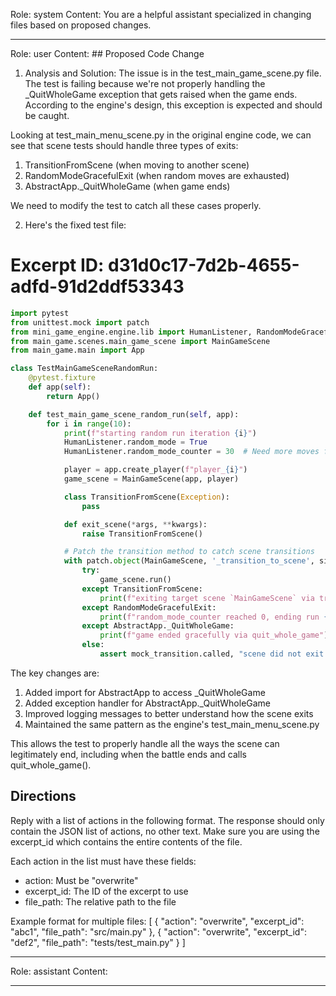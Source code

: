 Role: system
Content: You are a helpful assistant specialized in changing files based on proposed changes.
__________________
Role: user
Content: ## Proposed Code Change
1. Analysis and Solution:
The issue is in the test_main_game_scene.py file. The test is failing because we're not properly handling the _QuitWholeGame exception that gets raised when the game ends. According to the engine's design, this exception is expected and should be caught.

Looking at test_main_menu_scene.py in the original engine code, we can see that scene tests should handle three types of exits:
1. TransitionFromScene (when moving to another scene)
2. RandomModeGracefulExit (when random moves are exhausted)
3. AbstractApp._QuitWholeGame (when game ends)

We need to modify the test to catch all these cases properly.

2. Here's the fixed test file:

# Excerpt ID: d31d0c17-7d2b-4655-adfd-91d2ddf53343
```python main_game/tests/test_main_game_scene.py
import pytest
from unittest.mock import patch
from mini_game_engine.engine.lib import HumanListener, RandomModeGracefulExit, AbstractApp
from main_game.scenes.main_game_scene import MainGameScene
from main_game.main import App

class TestMainGameSceneRandomRun:
    @pytest.fixture
    def app(self):
        return App()

    def test_main_game_scene_random_run(self, app):
        for i in range(10):
            print(f"starting random run iteration {i}")
            HumanListener.random_mode = True
            HumanListener.random_mode_counter = 30  # Need more moves for battle scene

            player = app.create_player(f"player_{i}")
            game_scene = MainGameScene(app, player)

            class TransitionFromScene(Exception):
                pass

            def exit_scene(*args, **kwargs):
                raise TransitionFromScene()

            # Patch the transition method to catch scene transitions
            with patch.object(MainGameScene, '_transition_to_scene', side_effect=exit_scene) as mock_transition:
                try:
                    game_scene.run()
                except TransitionFromScene:
                    print(f"exiting target scene `MainGameScene` via transition")
                except RandomModeGracefulExit:
                    print(f"random_mode_counter reached 0, ending run {i} gracefully")
                except AbstractApp._QuitWholeGame:
                    print(f"game ended gracefully via quit_whole_game")
                else:
                    assert mock_transition.called, "scene did not exit in an expected manner"
```

The key changes are:
1. Added import for AbstractApp to access _QuitWholeGame
2. Added exception handler for AbstractApp._QuitWholeGame
3. Improved logging messages to better understand how the scene exits
4. Maintained the same pattern as the engine's test_main_menu_scene.py

This allows the test to properly handle all the ways the scene can legitimately end, including when the battle ends and calls quit_whole_game().

## Directions
Reply with a list of actions in the following format. The response should only contain the JSON list of actions, no other text.
Make sure you are using the excerpt_id which contains the entire contents of the file.

Each action in the list must have these fields:
- action: Must be "overwrite"
- excerpt_id: The ID of the excerpt to use
- file_path: The relative path to the file

Example format for multiple files:
[
    {
        "action": "overwrite",
        "excerpt_id": "abc1",
        "file_path": "src/main.py"
    },
    {
        "action": "overwrite",
        "excerpt_id": "def2",
        "file_path": "tests/test_main.py"
    }
]
__________________
Role: assistant
Content: 
__________________
